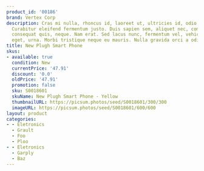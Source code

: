 ```yaml
---
product_id: '00186'
brand: Vertex Corp
description: Cras mi nulla, rhoncus id, laoreet ut, ultricies id, odio.Donec imperdiet.
  Curabitur eleifend fermentum justo. Duis sapien sem, aliquet nec, commodo eget,
  consequat quis, neque. Nam erat. Sed lacus nunc, fermentum vel, vehicula in, imperdiet
  eget, urna. Morbi tristique neque eu mauris. Nulla gravida orci a odio.
title: New Plugh Smart Phone
skus:
- available: true
  condition: New
  currentPrice: '47.91'
  discount: '0.0'
  oldPrice: '47.91'
  promotion: false
  sku: S0018601
  skuName: New Plugh Smart Phone - Yellow
  thumbnailURL: https://picsum.photos/seed/S0018601/300/300
  imageURL: https://picsum.photos/seed/S0018601/600/600
layout: product
categories:
- - Eletronics
  - Grault
  - Foo
  - Ploo
- - Eletronics
  - Garply
  - Baz
---
```

